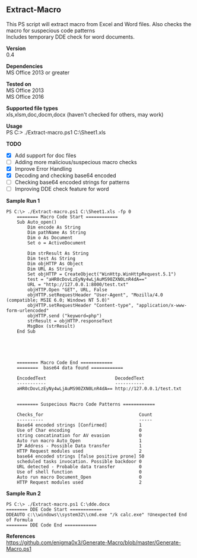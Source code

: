 ## Extract-Macro

This PS script will extract macro from Excel and Word files. Also checks the macro for suspecious code patterns  
Includes temporary DDE check for word documents.  

**Version**  
0.4

**Dependencies**  
MS Office 2013 or greater  


**Tested on**  
MS Office 2013  
MS Office 2016  

**Supported file types**  
xls,xlsm,doc,docm,docx (haven't checked for others, may work)  

**Usage**  
PS C:\> ./Extract-macro.ps1 C:\Sheet1.xls  

**TODO**  
- [x] Add support for doc files  
- [ ] Adding more malicious/suspecious macro checks  
- [x] Improve Error Handling  
- [x] Decoding and checking base64 encoded
- [ ] Checking base64 encoded strings for patterns  
- [ ] Improving DDE check feature for word  

**Sample Run 1**   

	PS C:\> ./Extract-macro.ps1 C:\Sheet1.xls -fp 0
        ======== Macro Code Start ============
        Sub Auto_open()
            Dim encode As String
            Dim pathName As String
            Dim o As Document
            Set o = ActiveDocument

            Dim strResult As String
            Dim test As String
            Dim objHTTP As Object
            Dim URL As String
            Set objHTTP = CreateObject("WinHttp.WinHttpRequest.5.1")
            test = "aHR0cDovLzEyNy4wLjAuMS90ZXN0LnR4dA=="
            URL = "http://127.0.0.1:8000/test.txt"
            objHTTP.Open "GET", URL, False
            objHTTP.setRequestHeader "User-Agent", "Mozilla/4.0 (compatible; MSIE 6.0; Windows NT 5.0)"
            objHTTP.setRequestHeader "Content-type", "application/x-www-form-urlencoded"
            objHTTP.send ("keyword=php")
            strResult = objHTTP.responseText
            MsgBox (strResult)
        End Sub





        ======== Macro Code End ============
        ========  base64 data found ============

        EncodedText                          DecodedText              
        -----------                          -----------              
        aHR0cDovLzEyNy4wLjAuMS90ZXN0LnR4dA== http://127.0.0.1/test.txt


        ======== Suspecious Macro Code Patterns ============

        Checks_for                                    Count
        ----------                                    -----
        Base64 encoded strings [Confirmed]            1    
        Use of Char encoding                          0    
        string concatination for AV evasion           0    
        Auto run macro Auto_Open                      1    
        IP Address - Possible Data transfer           1    
        HTTP Request modules used                     2    
        base64 encoded strings [false positive prone] 50   
        scheduled tasks invocation. Possible backdoor 0    
        URL detected - Probable data transfer         0    
        Use of shell function                         0    
        Auto run macro Document_Open                  0    
        HTTP Request modules used                     2    



**Sample Run 2**   

	PS C:\> ./Extract-macro.ps1 C:\dde.docx        
	======== DDE Code Start ============
	DDEAUTO c:\\windows\\system32\\cmd.exe "/k calc.exe" !Unexpected End of Formula
	======== DDE Code End ============   

**References**  
https://github.com/enigma0x3/Generate-Macro/blob/master/Generate-Macro.ps1

